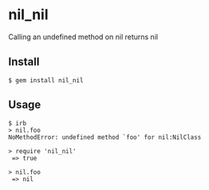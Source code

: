 # nil_nil
Calling an undefined method on nil returns nil

## Install

```
$ gem install nil_nil
```

## Usage

```
$ irb
> nil.foo
NoMethodError: undefined method `foo' for nil:NilClass

> require 'nil_nil'
 => true

> nil.foo
 => nil
